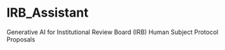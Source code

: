 # IRB_Assistant
Generative AI for Institutional Review Board (IRB) Human Subject Protocol Proposals
